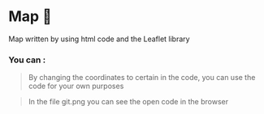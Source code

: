 # Map :monocle_face:

Map written by using html code and the Leaflet library

### You can : 

>By changing the coordinates to certain in the code, 
>you can use the code for your own purposes

>In the file git.png 
>you can see the open code in the browser
